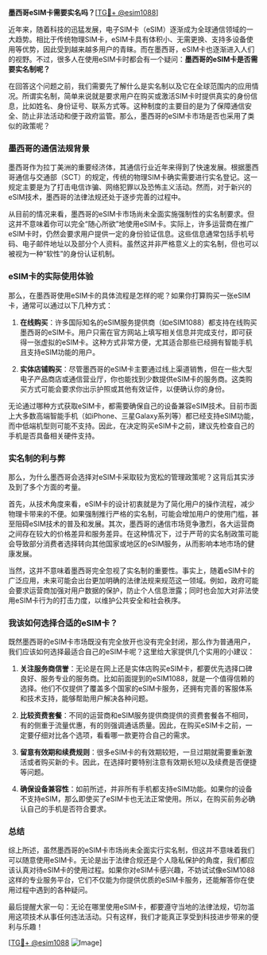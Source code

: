 **墨西哥eSIM卡需要实名吗？**[[TG💪+ @esim1088](https://t.me/s/esim1088)]

近年来，随着科技的迅猛发展，电子SIM卡（eSIM）逐渐成为全球通信领域的一大趋势。相比于传统物理SIM卡，eSIM卡具有体积小、无需更换、支持多设备使用等优势，因此受到越来越多用户的青睐。而在墨西哥，eSIM卡也逐渐进入人们的视野。不过，很多人在使用eSIM卡时都会有一个疑问：**墨西哥的eSIM卡是否需要实名制呢？**

在回答这个问题之前，我们需要先了解什么是实名制以及它在全球范围内的应用情况。所谓实名制，简单来说就是要求用户在购买或激活SIM卡时提供真实的身份信息，比如姓名、身份证号、联系方式等。这种制度的主要目的是为了保障通信安全、防止非法活动和便于政府监管。那么，墨西哥的eSIM卡市场是否也采用了类似的政策呢？

### 墨西哥的通信法规背景

墨西哥作为拉丁美洲的重要经济体，其通信行业近年来得到了快速发展。根据墨西哥通信与交通部（SCT）的规定，传统的物理SIM卡确实需要进行实名登记。这一规定主要是为了打击电信诈骗、网络犯罪以及恐怖主义活动。然而，对于新兴的eSIM技术，墨西哥的法律法规还处于逐步完善的过程中。

从目前的情况来看，墨西哥的eSIM卡市场尚未全面实施强制性的实名制要求。但这并不意味着你可以完全“随心所欲”地使用eSIM卡。实际上，许多运营商在推广eSIM卡时，仍然会要求用户提供一定的身份验证信息。这些信息通常包括手机号码、电子邮件地址以及部分个人资料。虽然这并非严格意义上的实名制，但也可以被视为一种“软性”的身份认证机制。

### eSIM卡的实际使用体验

那么，在墨西哥使用eSIM卡的具体流程是怎样的呢？如果你打算购买一张eSIM卡，通常可以通过以下几种方式：

1. **在线购买**：许多国际知名的eSIM服务提供商（如eSIM1088）都支持在线购买墨西哥的eSIM卡。用户只需在官方网站上填写相关信息并完成支付，即可获得一张虚拟的eSIM卡。这种方式非常方便，尤其适合那些已经拥有智能手机且支持eSIM功能的用户。

2. **实体店铺购买**：尽管墨西哥的eSIM卡主要通过线上渠道销售，但在一些大型电子产品商店或通信营业厅，你也能找到少数提供eSIM卡的服务商。这类购买方式可能会要求你出示护照或其他有效证件，以便确认你的身份。

无论通过哪种方式获取eSIM卡，都需要确保自己的设备兼容eSIM技术。目前市面上大多数高端智能手机（如iPhone、三星Galaxy系列等）都已经支持eSIM功能，而中低端机型则可能不支持。因此，在决定购买eSIM卡之前，建议先检查自己的手机是否具备相关硬件支持。

### 实名制的利与弊

那么，为什么墨西哥会选择对eSIM卡采取较为宽松的管理政策呢？这背后其实涉及到了多个方面的考量。

首先，从技术角度来看，eSIM卡的设计初衷就是为了简化用户的操作流程，减少物理卡带来的不便。如果强制推行严格的实名制，可能会增加用户的使用门槛，甚至阻碍eSIM技术的普及和发展。其次，墨西哥的通信市场竞争激烈，各大运营商之间存在较大的价格差异和服务差异。在这种情况下，过于严苛的实名制政策可能会导致部分消费者选择转向其他国家或地区的eSIM服务，从而影响本地市场的健康发展。

当然，这并不意味着墨西哥完全忽视了实名制的重要性。事实上，随着eSIM卡的广泛应用，未来可能会出台更加明确的法律法规来规范这一领域。例如，政府可能会要求运营商加强对用户数据的保护，防止个人信息泄露；同时也会加大对非法使用eSIM卡行为的打击力度，以维护公共安全和社会秩序。

### 我该如何选择合适的eSIM卡？

既然墨西哥的eSIM卡市场既没有完全放开也没有完全封闭，那么作为普通用户，我们应该如何选择最适合自己的eSIM卡呢？这里给大家提供几个实用的小建议：

1. **关注服务商信誉**：无论是在网上还是实体店购买eSIM卡，都要优先选择口碑良好、服务专业的服务商。比如前面提到的eSIM1088，就是一个值得信赖的选择。他们不仅提供了覆盖多个国家的eSIM卡服务，还拥有完善的客服体系和技术支持，能够帮助用户解决各种问题。

2. **比较资费套餐**：不同的运营商和eSIM服务提供商提供的资费套餐各不相同，有的侧重于流量优惠，有的则强调通话质量。因此，在购买eSIM卡之前，一定要仔细对比各个选项，看看哪一款更符合自己的需求。

3. **留意有效期和续费规则**：很多eSIM卡的有效期较短，一旦过期就需要重新激活或者购买新的卡。因此，在选择时要特别注意有效期长短以及续费是否便捷等问题。

4. **确保设备兼容性**：如前所述，并非所有手机都支持eSIM功能。如果你的设备不支持eSIM，那么即使买了eSIM卡也无法正常使用。所以，在购买前务必确认自己的手机是否符合要求。

### 总结

综上所述，虽然墨西哥的eSIM卡市场尚未全面实行实名制，但这并不意味着我们可以随意使用eSIM卡。无论是出于法律合规还是个人隐私保护的角度，我们都应该认真对待eSIM卡的使用过程。如果你对eSIM卡感兴趣，不妨试试像eSIM1088这样的专业服务平台，它们不仅能为你提供优质的eSIM卡服务，还能解答你在使用过程中遇到的各种疑问。

最后提醒大家一句：无论在哪里使用eSIM卡，都要遵守当地的法律法规，切勿滥用这项技术从事任何违法活动。只有这样，我们才能真正享受到科技进步带来的便利与乐趣！

[[TG💪+ @esim1088](https://t.me/s/esim1088) ![Image](https://i.postimg.cc/4NQfJmqS/Snipaste-2025-05-13-00-14-12.png)]
